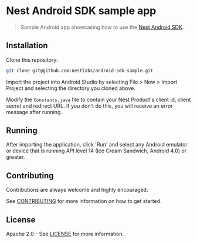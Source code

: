 # Nest Android SDK sample app

> Sample Android app showcasing how to use the [Nest Android SDK][nest-sdk].

[nest-sdk]: https://github.com/nestlabs/android-sdk

## Installation

Clone this repository:

```sh
git clone git@github.com:nestlabs/android-sdk-sample.git
```

Import the project into Android Studio by selecting File > New > Import Project and selecting the
directory you cloned above.

Modify the `Constants.java` file to contain your Nest Product's client id, client secret 
and redirect URL. If you don't do this, you will receive an error message after running.

## Running

After importing the application, click 'Run' and select any Android emulator or device that is 
running API level 14 (Ice Cream Sandwich, Android 4.0) or greater.

## Contributing

Contributions are always welcome and highly encouraged.

See [CONTRIBUTING](CONTRIBUTING.md) for more information on how to get started.

## License

Apache 2.0 - See [LICENSE](LICENSE) for more information.
